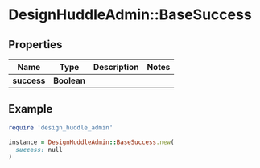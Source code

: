 # DesignHuddleAdmin::BaseSuccess

## Properties

| Name | Type | Description | Notes |
| ---- | ---- | ----------- | ----- |
| **success** | **Boolean** |  |  |

## Example

```ruby
require 'design_huddle_admin'

instance = DesignHuddleAdmin::BaseSuccess.new(
  success: null
)
```

